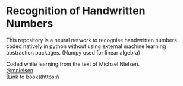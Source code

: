 # Recognition of Handwritten Numbers
This repository is a neural network to recognise handwritten numbers coded natively in python without using external machine learning abstraction packages. (Numpy used for linear algebra)

Coded while learning from the text of Michael Nielsen.  
[@mnielsen](https://github.com/mnielsen)  
[Link to book]([https://](http://neuralnetworksanddeeplearning.com/)